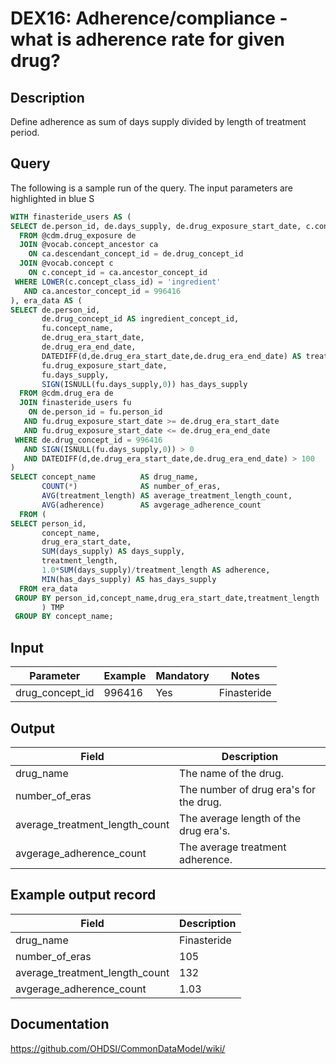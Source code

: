 <!---
Group:drug exposure
Name:DEX16 Adherence/compliance - what is adherence rate for given drug?
Author:Patrick Ryan
CDM Version: 5.3
-->

# DEX16: Adherence/compliance - what is adherence rate for given drug?

## Description
Define adherence as sum of days supply divided by length of treatment period.

## Query
The following is a sample run of the query. The input parameters are highlighted in  blue  S

```sql
WITH finasteride_users AS (
SELECT de.person_id, de.days_supply, de.drug_exposure_start_date, c.concept_name
  FROM @cdm.drug_exposure de
  JOIN @vocab.concept_ancestor ca
    ON ca.descendant_concept_id = de.drug_concept_id
  JOIN @vocab.concept c
    ON c.concept_id = ca.ancestor_concept_id
 WHERE LOWER(c.concept_class_id) = 'ingredient'
   AND ca.ancestor_concept_id = 996416
), era_data AS (
SELECT de.person_id,
       de.drug_concept_id AS ingredient_concept_id,
       fu.concept_name,
	   de.drug_era_start_date,
	   de.drug_era_end_date,
       DATEDIFF(d,de.drug_era_start_date,de.drug_era_end_date) AS treatment_length,
	   fu.drug_exposure_start_date,
	   fu.days_supply,
       SIGN(ISNULL(fu.days_supply,0)) has_days_supply
  FROM @cdm.drug_era de
  JOIN finasteride_users fu
    ON de.person_id = fu.person_id
   AND fu.drug_exposure_start_date >= de.drug_era_start_date
   AND fu.drug_exposure_start_date <= de.drug_era_end_date
 WHERE de.drug_concept_id = 996416
   AND SIGN(ISNULL(fu.days_supply,0)) > 0
   AND DATEDIFF(d,de.drug_era_start_date,de.drug_era_end_date) > 100   
)
SELECT concept_name          AS drug_name,
       COUNT(*)              AS number_of_eras,
       AVG(treatment_length) AS average_treatment_length_count,
       AVG(adherence)        AS avgerage_adherence_count
  FROM (
SELECT person_id,
       concept_name,
	   drug_era_start_date,
	   SUM(days_supply) AS days_supply,
	   treatment_length,
       1.0*SUM(days_supply)/treatment_length AS adherence,
	   MIN(has_days_supply) AS has_days_supply	  
  FROM era_data
 GROUP BY person_id,concept_name,drug_era_start_date,treatment_length
       ) TMP
 GROUP BY concept_name;
```

## Input

|  Parameter |  Example |  Mandatory |  Notes |
| --- | --- | --- | --- |
| drug_concept_id | 996416 | Yes | Finasteride |

## Output

|  Field |  Description |
| --- | --- |
| drug_name | The name of the drug. |
| number_of_eras | The number of drug era's for the drug. |
| average_treatment_length_count | The average length of the drug era's. |
| avgerage_adherence_count | The average treatment adherence. |

## Example output record

|  Field |  Description |
| --- | --- |
| drug_name | Finasteride |
| number_of_eras | 105 |
| average_treatment_length_count | 132 |
| avgerage_adherence_count | 1.03 |

## Documentation
https://github.com/OHDSI/CommonDataModel/wiki/
